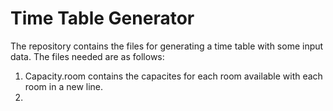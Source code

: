 # Time Table Generator

The repository contains the files for generating a time table with some input data. The files needed are as follows:
  1. Capacity.room contains the capacites for each room available with each room in a new line.
  2. 
